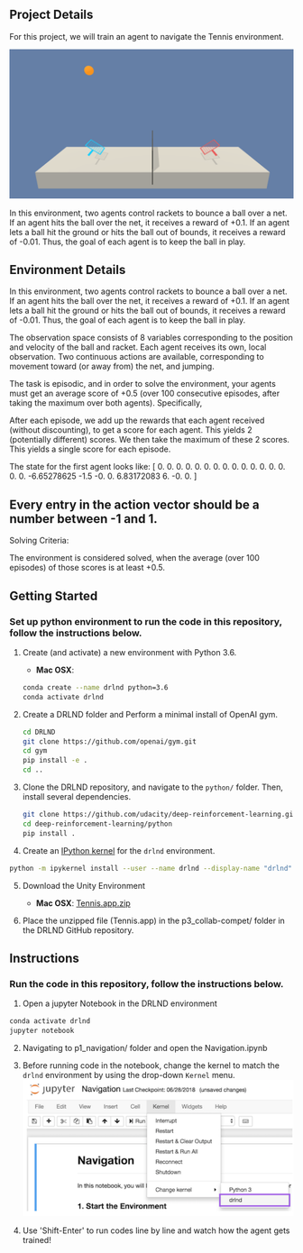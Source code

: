 ## Project Details

For this project, we will train an agent to navigate the Tennis environment.

![SegmentLocal](images/tennis.png "segment")

In this environment, two agents control rackets to bounce a ball over a net. If an agent hits the ball over the net, it receives a reward of +0.1. If an agent lets a ball hit the ground or hits the ball out of bounds, it receives a reward of -0.01. Thus, the goal of each agent is to keep the ball in play.

## Environment Details

In this environment, two agents control rackets to bounce a ball over a net. If an agent hits the ball over the net, it receives a reward of +0.1. If an agent lets a ball hit the ground or hits the ball out of bounds, it receives a reward of -0.01. Thus, the goal of each agent is to keep the ball in play.

The observation space consists of 8 variables corresponding to the position and velocity of the ball and racket. Each agent receives its own, local observation. Two continuous actions are available, corresponding to movement toward (or away from) the net, and jumping.

The task is episodic, and in order to solve the environment, your agents must get an average score of +0.5 (over 100 consecutive episodes, after taking the maximum over both agents). Specifically,

After each episode, we add up the rewards that each agent received (without discounting), to get a score for each agent. This yields 2 (potentially different) scores. We then take the maximum of these 2 scores.
This yields a single score for each episode.

The state for the first agent looks like: [ 0.          0.          0.          0.          0.          0.
  0.          0.          0.          0.          0.          0.
  0.          0.          0.          0.         -6.65278625 -1.5
 -0.          0.          6.83172083  6.         -0.          0.        ] 
 
 
## Every entry in the action vector should be a number between -1 and 1.

Solving Criteria: 

The environment is considered solved, when the average (over 100 episodes) of those scores is at least +0.5.

## Getting Started

### Set up python environment to run the code in this repository, follow the instructions below.

1. Create (and activate) a new environment with Python 3.6.
	- __Mac OSX__: 
	```bash
	conda create --name drlnd python=3.6
	conda activate drlnd
	```
2. Create a DRLND folder and Perform a minimal install of OpenAI gym.  
	```bash
    cd DRLND
    git clone https://github.com/openai/gym.git
    cd gym
    pip install -e .
    cd ..
	```
3. Clone the DRLND repository, and navigate to the `python/` folder.  Then, install several dependencies.
    ```bash
    git clone https://github.com/udacity/deep-reinforcement-learning.git
    cd deep-reinforcement-learning/python
    pip install .
    ```

4. Create an [IPython kernel](http://ipython.readthedocs.io/en/stable/install/kernel_install.html) for the `drlnd` environment.  
```bash
python -m ipykernel install --user --name drlnd --display-name "drlnd"
```

5. Download the Unity Environment 
   - __Mac OSX__: [Tennis.app.zip](https://s3-us-west-1.amazonaws.com/udacity-drlnd/P3/Tennis/Tennis.app.zip)


6. Place the unzipped file (Tennis.app) in the p3_collab-compet/ folder in the DRLND GitHub repository.

## Instructions

### Run the code in this repository, follow the instructions below.

1. Open a jupyter Notebook in the DRLND environment
```bash
conda activate drlnd
jupyter notebook
```

2. Navigating to p1_navigation/ folder and open the Navigation.ipynb


3. Before running code in the notebook, change the kernel to match the `drlnd` environment by using the drop-down `Kernel` menu. 
![SegmentLocal](images/kernel.png)


4. Use 'Shift-Enter' to run codes line by line and watch how the agent gets trained!


```python

```
